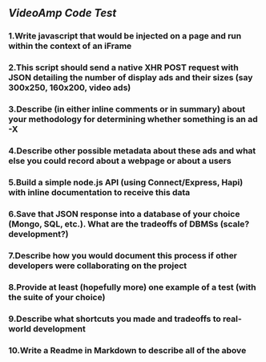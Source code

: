 ## _VideoAmp Code Test_

### 1.Write javascript that would be injected on a page and run within the context of an iFrame


### 2.This script should send a native XHR POST request with JSON detailing the number of display ads and their sizes (say 300x250, 160x200, video ads)

### 3.Describe (in either inline comments or in summary) about your methodology for determining whether something is an ad -X

### 4.Describe other possible metadata about these ads and what else you could record about a webpage or about a users

### 5.Build a simple node.js API (using Connect/Express, Hapi) with inline documentation to receive this data

### 6.Save that JSON response into a database of your choice (Mongo, SQL, etc.). What are the tradeoffs of DBMSs (scale? development?)

### 7.Describe how you would document this process if other developers were collaborating on the project

### 8.Provide at least (hopefully more) one example of a test (with the suite of your choice)

### 9.Describe what shortcuts you made and tradeoffs to real-world development

### 10.Write a Readme in Markdown to describe all of the above
